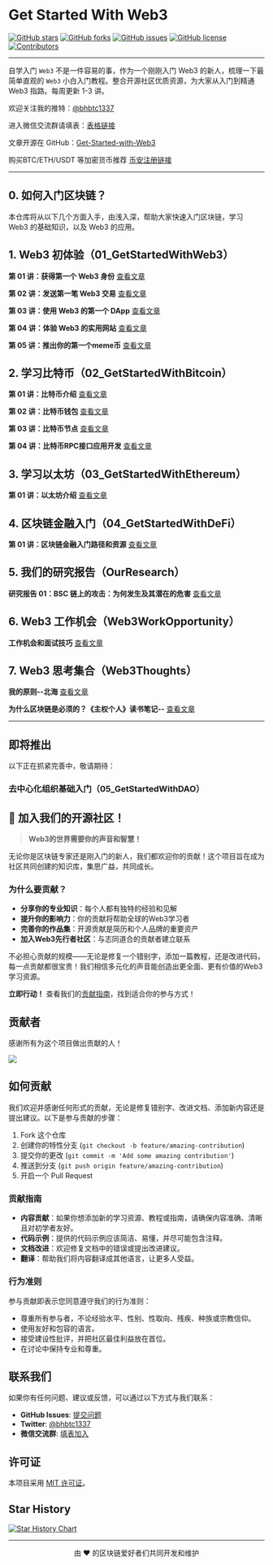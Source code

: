# Get Started With Web3

[![GitHub stars](https://img.shields.io/github/stars/beihaili/Get-Started-with-Web3)](https://github.com/beihaili/Get-Started-with-Web3/stargazers)
[![GitHub forks](https://img.shields.io/github/forks/beihaili/Get-Started-with-Web3)](https://github.com/beihaili/Get-Started-with-Web3/network/members)
[![GitHub issues](https://img.shields.io/github/issues/beihaili/Get-Started-with-Web3)](https://github.com/beihaili/Get-Started-with-Web3/issues)
[![GitHub license](https://img.shields.io/github/license/beihaili/Get-Started-with-Web3)](https://github.com/beihaili/Get-Started-with-Web3/blob/main/LICENSE)
[![Contributors](https://img.shields.io/github/contributors/beihaili/Get-Started-with-Web3)](https://github.com/beihaili/Get-Started-with-Web3/graphs/contributors)

---

自学入门 `Web3` 不是一件容易的事，作为一个刚刚入门 Web3 的新人，梳理一下最简单直观的 `Web3` 小白入门教程。整合开源社区优质资源，为大家从入门到精通 Web3 指路。每周更新 1-3 讲。

欢迎关注我的推特：[@bhbtc1337](https://twitter.com/bhbtc1337)

进入微信交流群请填表：[表格链接](https://forms.gle/QMBwL6LwZyQew1tX8)

文章开源在 GitHub：[Get-Started-with-Web3](https://github.com/beihaili/Get-Started-with-Web3)

购买BTC/ETH/USDT 等加密货币推荐 [币安](https://www.binance.com/zh-CN)[注册链接](https://accounts.marketwebb.me/register?ref=39797374)

---

## 0. 如何入门区块链？

本仓库将从以下几个方面入手，由浅入深，帮助大家快速入门区块链，学习 Web3 的基础知识，以及 Web3 的应用。

## 1. Web3 初体验（01_GetStartedWithWeb3）

**第 01 讲：获得第一个 Web3 身份** [查看文章](https://github.com/beihaili/Get-Started-with-Web3/blob/main/01_Web3QuickStart/01_FirstWeb3Identity/README.MD)

**第 02 讲：发送第一笔 Web3 交易** [查看文章](https://github.com/beihaili/Get-Started-with-Web3/blob/main/01_Web3QuickStart/02_FirstWeb3Transaction/README.MD)

**第 03 讲：使用 Web3 的第一个 DApp** [查看文章](https://github.com/beihaili/Get-Started-with-Web3/blob/main/01_Web3QuickStart/03_FirstWeb3Dapp/README.MD)

**第 04 讲：体验 Web3 的实用网站** [查看文章](https://github.com/beihaili/Get-Started-with-Web3/blob/main/01_Web3QuickStart/04_UsefulWeb3Sites/README.MD)

**第 05 讲：推出你的第一个meme币** [查看文章](https://github.com/beihaili/Get-Started-with-Web3/blob/main/01_Web3QuickStart/05_LaunchYourFirstToken/README.MD)

## 2. 学习比特币（02_GetStartedWithBitcoin）

**第 01 讲：比特币介绍** [查看文章](https://github.com/beihaili/Get-Started-with-Web3/blob/main/02_GetStartedWithBitcoin/01_Overview/README.MD)

**第 02 讲：比特币钱包** [查看文章](https://github.com/beihaili/Get-Started-with-Web3/blob/main/02_GetStartedWithBitcoin/02_BitcoinWallet/README.MD)

**第 03 讲：比特币节点** [查看文章](https://github.com/beihaili/Get-Started-with-Web3/blob/main/02_GetStartedWithBitcoin/03_BitcoinCore/README.MD)

**第 04 讲：比特币RPC接口应用开发** [查看文章](https://github.com/beihaili/Get-Started-with-Web3/blob/main/02_GetStartedWithBitcoin/04_BitcoinRPC/README.MD)

## 3. 学习以太坊（03_GetStartedWithEthereum）

**第 01 讲：以太坊介绍** [查看文章](https://github.com/beihaili/Get-Started-with-Web3/blob/main/03_GetStartedWithEtherum/01_Overview/README.MD)

## 4. 区块链金融入门（04_GetStartedWithDeFi）

**第 01 讲：区块链金融入门路径和资源** [查看文章](https://github.com/beihaili/Get-Started-with-Web3/tree/main/04_GetStartedWithDeFi)

## 5. 我们的研究报告（OurResearch）

**研究报告 01：BSC 链上的攻击：为何发生及其潜在的危害** [查看文章](/OurResearch/Search01_BscAttack/README.md)

## 6. Web3 工作机会（Web3WorkOpportunity）

**工作机会和面试技巧** [查看文章](https://github.com/beihaili/Get-Started-with-Web3/blob/main/Web3WorkOpportunities/README.md)

## 7. Web3 思考集合（Web3Thoughts）

**我的原则--北海** [查看文章](https://github.com/beihaili/Get-Started-with-Web3/blob/main/Web3Thoughts/01_Principles/README.MD)

**为什么区块链是必须的？《主权个人》读书笔记--** [查看文章](https://github.com/beihaili/Get-Started-with-Web3/blob/main/Web3Thoughts/02_WhyBlockchainIsNecessary/README.MD)



---

## 即将推出

以下正在抓紧完善中，敬请期待：

### 去中心化组织基础入门（05_GetStartedWithDAO）

## 📢 加入我们的开源社区！

> **Web3的世界需要你的声音和智慧！**

无论你是区块链专家还是刚入门的新人，我们都欢迎你的贡献！这个项目旨在成为社区共同创建的知识库，集思广益，共同成长。

### 为什么要贡献？

- **分享你的专业知识**：每个人都有独特的经验和见解
- **提升你的影响力**：你的贡献将帮助全球的Web3学习者
- **完善你的作品集**：开源贡献是简历和个人品牌的重要资产
- **加入Web3先行者社区**：与志同道合的贡献者建立联系

不必担心贡献的规模——无论是修复一个错别字，添加一篇教程，还是改进代码，每一点贡献都很宝贵！我们相信多元化的声音能创造出更全面、更有价值的Web3学习资源。

**立即行动！** 查看我们的[贡献指南](#如何贡献)，找到适合你的参与方式！

## 贡献者

感谢所有为这个项目做出贡献的人！

<a href="https://github.com/beihaili/Get-Started-with-Web3/graphs/contributors">
  <img src="https://contrib.rocks/image?repo=beihaili/Get-Started-with-Web3&t=1717826094" />
</a>

<!-- 由 contrib.rocks 提供支持 -->

## 如何贡献

我们欢迎并感谢任何形式的贡献，无论是修复错别字、改进文档、添加新内容还是提出建议。以下是参与贡献的步骤：

1. Fork 这个仓库
2. 创建你的特性分支 (`git checkout -b feature/amazing-contribution`)
3. 提交你的更改 (`git commit -m 'Add some amazing contribution'`)
4. 推送到分支 (`git push origin feature/amazing-contribution`)
5. 开启一个 Pull Request

### 贡献指南

- **内容贡献**：如果你想添加新的学习资源、教程或指南，请确保内容准确、清晰且对初学者友好。
- **代码示例**：提供的代码示例应该简洁、易懂，并尽可能包含注释。
- **文档改进**：欢迎修复文档中的错误或提出改进建议。
- **翻译**：帮助我们将内容翻译成其他语言，让更多人受益。

### 行为准则

参与贡献即表示您同意遵守我们的行为准则：

- 尊重所有参与者，不论经验水平、性别、性取向、残疾、种族或宗教信仰。
- 使用友好和包容的语言。
- 接受建设性批评，并把社区最佳利益放在首位。
- 在讨论中保持专业和尊重。

## 联系我们

如果你有任何问题、建议或反馈，可以通过以下方式与我们联系：

- **GitHub Issues**: [提交问题](https://github.com/beihaili/Get-Started-with-Web3/issues)
- **Twitter**: [@bhbtc1337](https://twitter.com/bhbtc1337)
- **微信交流群**: [填表加入](https://forms.gle/QMBwL6LwZyQew1tX8)

## 许可证

本项目采用 [MIT 许可证](https://github.com/beihaili/Get-Started-with-Web3/blob/main/LICENSE)。

## Star History

[![Star History Chart](https://api.star-history.com/svg?repos=beihaili/Get-Started-with-Web3&type=Date)](https://star-history.com/#beihaili/Get-Started-with-Web3&Date)

---

<p align="center">由 ❤️ 的区块链爱好者们共同开发和维护</p>